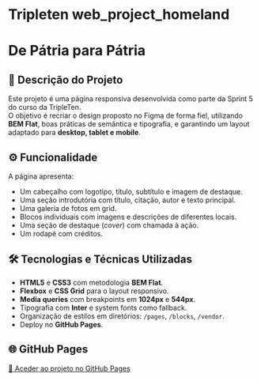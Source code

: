 # Tripleten web_project_homeland
# De Pátria para Pátria

## 📖 Descrição do Projeto
Este projeto é uma página responsiva desenvolvida como parte da Sprint 5 do curso da TripleTen.  
O objetivo é recriar o design proposto no Figma de forma fiel, utilizando **BEM Flat**, boas práticas de semântica e tipografia, e garantindo um layout adaptado para **desktop, tablet e mobile**.

## ⚙️ Funcionalidade
A página apresenta:  
- Um cabeçalho com logotipo, título, subtítulo e imagem de destaque.  
- Uma seção introdutória com título, citação, autor e texto principal.  
- Uma galeria de fotos em grid.  
- Blocos individuais com imagens e descrições de diferentes locais.  
- Uma seção de destaque (*cover*) com chamada à ação.  
- Um rodapé com créditos.  

## 🛠️ Tecnologias e Técnicas Utilizadas
- **HTML5** e **CSS3** com metodologia **BEM Flat**.  
- **Flexbox** e **CSS Grid** para o layout responsivo.  
- **Media queries** com breakpoints em **1024px** e **544px**.  
- Tipografia com **Inter** e system fonts como fallback.  
- Organização de estilos em diretórios: `/pages`, `/blocks`, `/vendor`.  
- Deploy no **GitHub Pages**.  

## 🌐 GitHub Pages
[🔗 Aceder ao projeto no GitHub Pages](https://teu-usuario.github.io/de-patria-para-patria/)
